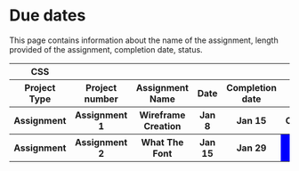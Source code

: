 <h1>Due dates</h1>
This page contains information about the name of the assignment, length provided of the assignment, completion date, status.

<table>
  <tr>
    <th>CSS</th>
  </tr>
  <tr>
    <th>Project Type</th>
    <th>Project number</th>
    <th>Assignment Name</th>
    <th>Date</th>
    <th>Completion date</th>
    <th>Status</th>
    <th>Result</th>
  </tr>
  <tr>
    <th>Assignment</th>
    <th>Assignment 1</th>
    <th>Wireframe Creation</th>
    <th>Jan 8</th>
    <th>Jan 15</th>
    <th>Completed</th>
    <th>
      <a href="https://remy-post.github.io/Education/CSS/Assignments/Assignment%201/Wireframe.pdf" target="_blank">View</a>
    </th>
  </tr>
  <tr>
    <th>Assignment</th>
    <th>Assignment 2</th>
    <th>What The Font</th>
    <th>Jan 15</th>
    <th>Jan 29</th>
    <th style="background-color: blue"></th>
  </tr>
</table>
